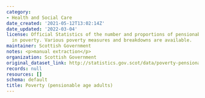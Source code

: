 ```yaml
---
category:
- Health and Social Care
date_created: '2021-05-12T13:02:14Z'
date_updated: '2022-03-04'
license: Official Statistics of the number and proportions of pensionable age adults
  in poverty. Various poverty measures and breakdowns are available.
maintainer: Scottish Government
notes: <p>manual extraction</p>
organization: Scottish Government
original_dataset_link: http://statistics.gov.scot/data/poverty-pensionable-age-adults
records: null
resources: []
schema: default
title: Poverty (pensionable age adults)
---
```

